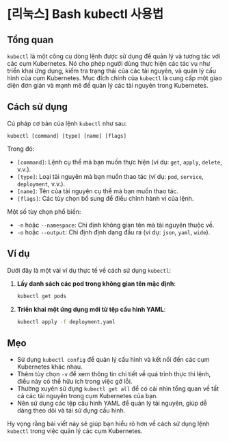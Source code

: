 # [리눅스] Bash kubectl 사용법

## Tổng quan
`kubectl` là một công cụ dòng lệnh được sử dụng để quản lý và tương tác với các cụm Kubernetes. Nó cho phép người dùng thực hiện các tác vụ như triển khai ứng dụng, kiểm tra trạng thái của các tài nguyên, và quản lý cấu hình của cụm Kubernetes. Mục đích chính của `kubectl` là cung cấp một giao diện đơn giản và mạnh mẽ để quản lý các tài nguyên trong Kubernetes.

## Cách sử dụng
Cú pháp cơ bản của lệnh `kubectl` như sau:

```
kubectl [command] [type] [name] [flags]
```

Trong đó:
- `[command]`: Lệnh cụ thể mà bạn muốn thực hiện (ví dụ: `get`, `apply`, `delete`, v.v.).
- `[type]`: Loại tài nguyên mà bạn muốn thao tác (ví dụ: `pod`, `service`, `deployment`, v.v.).
- `[name]`: Tên của tài nguyên cụ thể mà bạn muốn thao tác.
- `[flags]`: Các tùy chọn bổ sung để điều chỉnh hành vi của lệnh.

Một số tùy chọn phổ biến:
- `-n` hoặc `--namespace`: Chỉ định không gian tên mà tài nguyên thuộc về.
- `-o` hoặc `--output`: Chỉ định định dạng đầu ra (ví dụ: `json`, `yaml`, `wide`).

## Ví dụ
Dưới đây là một vài ví dụ thực tế về cách sử dụng `kubectl`:

1. **Lấy danh sách các pod trong không gian tên mặc định**:
   ```bash
   kubectl get pods
   ```

2. **Triển khai một ứng dụng mới từ tệp cấu hình YAML**:
   ```bash
   kubectl apply -f deployment.yaml
   ```

## Mẹo
- Sử dụng `kubectl config` để quản lý cấu hình và kết nối đến các cụm Kubernetes khác nhau.
- Thêm tùy chọn `-v` để xem thông tin chi tiết về quá trình thực thi lệnh, điều này có thể hữu ích trong việc gỡ lỗi.
- Thường xuyên sử dụng `kubectl get all` để có cái nhìn tổng quan về tất cả các tài nguyên trong cụm Kubernetes của bạn.
- Nên sử dụng các tệp cấu hình YAML để quản lý tài nguyên, giúp dễ dàng theo dõi và tái sử dụng cấu hình.

Hy vọng rằng bài viết này sẽ giúp bạn hiểu rõ hơn về cách sử dụng lệnh `kubectl` trong việc quản lý các cụm Kubernetes.